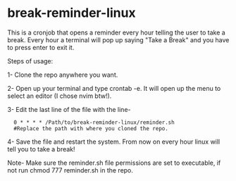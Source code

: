 # break-reminder-linux
This is a cronjob that opens a reminder every hour telling the user to take a break.
Every hour a terminal will pop up saying "Take a Break" and you have to press enter to exit it.

Steps of usage:

  1- Clone the repo anywhere you want.
  
  2- Open up your terminal and type crontab -e. It will open up the menu to select an editor (I chose nvim btw!).
  
  3- Edit the last line of the file with the line-
  
      0 * * * * /Path/to/break-reminder-linux/reminder.sh
      #Replace the path with where you cloned the repo.
     
  4- Save the file and restart the system. From now on every hour linux will tell you to take a break! 

Note- Make sure the reminder.sh file permissions are set to executable, if not run chmod 777 reminder.sh in the repo.

